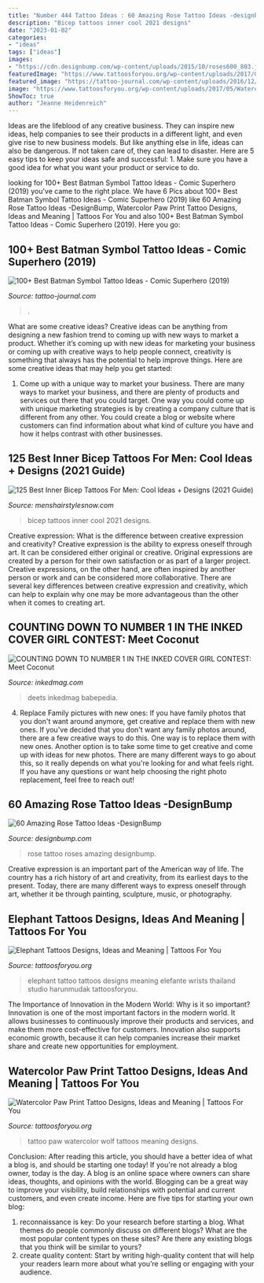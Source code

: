 ```yaml
---
title: "Number 444 Tattoo Ideas : 60 Amazing Rose Tattoo Ideas -designbump"
description: "Bicep tattoos inner cool 2021 designs"
date: "2023-01-02"
categories:
- "ideas"
tags: ["ideas"]
images:
- "https://cdn.designbump.com/wp-content/uploads/2015/10/roses600_803.jpg"
featuredImage: "https://www.tattoosforyou.org/wp-content/uploads/2017/05/Watercolor-Wolf-Paw-Print-Tattoo.jpg"
featured_image: "https://tattoo-journal.com/wp-content/uploads/2016/12/Batman-Tattoo-81-650x650.jpg"
image: "https://www.tattoosforyou.org/wp-content/uploads/2017/05/Watercolor-Wolf-Paw-Print-Tattoo.jpg"
ShowToc: true
author: "Jeanne Heidenreich"
---
```



Ideas are the lifeblood of any creative business. They can inspire new ideas, help companies to see their products in a different light, and even give rise to new business models. But like anything else in life, ideas can also be dangerous. If not taken care of, they can lead to disaster. Here are 5 easy tips to keep your ideas safe and successful: 1. Make sure you have a good idea for what you want your product or service to do.

	

		
looking for 100+ Best Batman Symbol Tattoo Ideas - Comic Superhero (2019) you've came to the right place. We have 6 Pics about 100+ Best Batman Symbol Tattoo Ideas - Comic Superhero (2019) like 60 Amazing Rose Tattoo Ideas -DesignBump, Watercolor Paw Print Tattoo Designs, Ideas and Meaning | Tattoos For You and also 100+ Best Batman Symbol Tattoo Ideas - Comic Superhero (2019). Here you go:
		
    
## 100+ Best Batman Symbol Tattoo Ideas - Comic Superhero (2019)

<img loading=lazy src="https://tattoo-journal.com/wp-content/uploads/2016/12/Batman-Tattoo-81-650x650.jpg" onerror="this.onerror=null;this.src='https://tse2.mm.bing.net/th?id=OIP.oKQAO3HdpeyYO2Q3mSL7YwHaHa&amp;pid=15.1';" alt="100+ Best Batman Symbol Tattoo Ideas - Comic Superhero (2019)">

_Source: tattoo-journal.com_

>. 

	

What are some creative ideas?
Creative ideas can be anything from designing a new fashion trend to coming up with new ways to market a product. Whether it’s coming up with new ideas for marketing your business or coming up with creative ways to help people connect, creativity is something that always has the potential to help improve things. Here are some creative ideas that may help you get started: 
1. Come up with a unique way to market your business. There are many ways to market your business, and there are plenty of products and services out there that you could target. One way you could come up with unique marketing strategies is by creating a company culture that is different from any other. You could create a blog or website where customers can find information about what kind of culture you have and how it helps contrast with other businesses.

    
## 125 Best Inner Bicep Tattoos For Men: Cool Ideas + Designs (2021 Guide)

<img loading=lazy src="https://www.menshairstylesnow.com/wp-content/uploads/2019/05/The-Best-Inner-Bicep-Tattoos-For-Men.jpg" onerror="this.onerror=null;this.src='https://tse3.mm.bing.net/th?id=OIP.hjsUhF9os6gmk8sRN5YCVgHaDt&amp;pid=15.1';" alt="125 Best Inner Bicep Tattoos For Men: Cool Ideas + Designs (2021 Guide)">

_Source: menshairstylesnow.com_

>bicep tattoos inner cool 2021 designs. 

	

Creative expression: What is the difference between creative expression and creativity?
Creative expression is the ability to express oneself through art. It can be considered either original or creative. Original expressions are created by a person for their own satisfaction or as part of a larger project. Creative expressions, on the other hand, are often inspired by another person or work and can be considered more collaborative. There are several key differences between creative expression and creativity, which can help to explain why one may be more advantageous than the other when it comes to creating art.

    
## COUNTING DOWN TO NUMBER 1 IN THE INKED COVER GIRL CONTEST: Meet Coconut

<img loading=lazy src="https://www.inkedmag.com/.image/t_share/MTYwNTE1NjEzMDM3NDM4MTIz/screen-shot-2018-12-12-at-111449-am.png" onerror="this.onerror=null;this.src='https://tse1.mm.bing.net/th?id=OIP.EbxNTLElr2j_IaNcrX-kxgHaJ4&amp;pid=15.1';" alt="COUNTING DOWN TO NUMBER 1 IN THE INKED COVER GIRL CONTEST: Meet Coconut">

_Source: inkedmag.com_

>deets inkedmag babepedia. 

	

4. Replace Family pictures with new ones: If you have family photos that you don't want around anymore, get creative and replace them with new ones.
If you've decided that you don't want any family photos around, there are a few creative ways to do this. One way is to replace them with new ones. Another option is to take some time to get creative and come up with ideas for new photos. There are many different ways to go about this, so it really depends on what you're looking for and what feels right. If you have any questions or want help choosing the right photo replacement, feel free to reach out!

    
## 60 Amazing Rose Tattoo Ideas -DesignBump

<img loading=lazy src="https://cdn.designbump.com/wp-content/uploads/2015/10/roses600_803.jpg" onerror="this.onerror=null;this.src='https://tse3.mm.bing.net/th?id=OIP.Wq6_V8II9_t0d3ZLIY8ejAHaJ6&amp;pid=15.1';" alt="60 Amazing Rose Tattoo Ideas -DesignBump">

_Source: designbump.com_

>rose tattoo roses amazing designbump. 

	

Creative expression is an important part of the American way of life. The country has a rich history of art and creativity, from its earliest days to the present. Today, there are many different ways to express oneself through art, whether it be through painting, sculpture, music, or photography.

    
## Elephant Tattoos Designs, Ideas And Meaning | Tattoos For You

<img loading=lazy src="http://www.tattoosforyou.org/wp-content/uploads/2013/09/Small-Elephant-Tattoo.jpg" onerror="this.onerror=null;this.src='https://tse4.mm.bing.net/th?id=OIP.mErqNUS0TQ7lQur2KKcQnAHaJ4&amp;pid=15.1';" alt="Elephant Tattoos Designs, Ideas and Meaning | Tattoos For You">

_Source: tattoosforyou.org_

>elephant tattoo tattoos designs meaning elefante wrists thailand studio harunmudak tattoosforyou. 

	

The Importance of Innovation in the Modern World: Why is it so important?
Innovation is one of the most important factors in the modern world. It allows businesses to continuously improve their products and services, and make them more cost-effective for customers. Innovation also supports economic growth, because it can help companies increase their market share and create new opportunities for employment.

    
## Watercolor Paw Print Tattoo Designs, Ideas And Meaning | Tattoos For You

<img loading=lazy src="https://www.tattoosforyou.org/wp-content/uploads/2017/05/Watercolor-Wolf-Paw-Print-Tattoo.jpg" onerror="this.onerror=null;this.src='https://tse1.mm.bing.net/th?id=OIP.-dBzQuT8SQhOhx_VIrEIIgAAAA&amp;pid=15.1';" alt="Watercolor Paw Print Tattoo Designs, Ideas and Meaning | Tattoos For You">

_Source: tattoosforyou.org_

>tattoo paw watercolor wolf tattoos meaning designs. 

	

Conclusion: After reading this article, you should have a better idea of what a blog is, and should be starting one today!
If you're not already a blog owner, today is the day. A blog is an online space where owners can share ideas, thoughts, and opinions with the world. Blogging can be a great way to improve your visibility, build relationships with potential and current customers, and even create income. Here are five tips for starting your own blog: 
1. reconnaissance is key: Do your research before starting a blog. What themes do people commonly discuss on different blogs? What are the most popular content types on these sites? Are there any existing blogs that you think will be similar to yours? 
2. create quality content: Start by writing high-quality content that will help your readers learn more about what you’re selling or engaging with your audience.

